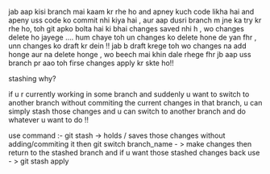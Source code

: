 jab aap kisi branch mai kaam kr rhe ho and apney kuch code likha hai and apeny uss code ko
commit nhi kiya hai , aur aap dusri branch m jne ka try kr rhe ho, toh git apko bolta hai ki bhai changes
saved nhi h , wo changes delete ho jayege .... hum chaye toh un changes ko delete hone de
yan fhr , unn changes ko draft kr dein !!
jab b draft krege toh wo changes na add honge aur na delete honge , wo beech mai khin dale rhege
fhr jb aap uss branch pr aao toh firse changes apply kr skte ho!! 


stashing why?

if u r currently working in some branch and suddenly u want to switch to another branch
without commiting the current changes in that branch, u can simply stash those changes 
and u can switch to another branch and do whatever u want to do !!

use command :- git stash -> holds / saves those changes without adding/commiting it
then git switch branch_name - > make changes 
then return to the stashed branch
and if u want those stashed changes back use - > git stash apply
